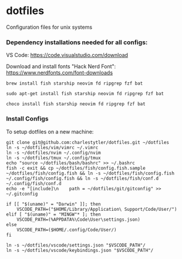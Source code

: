 # dotfiles
Configuration files for unix systems

### Dependency installations needed for all configs:  
VS Code: https://code.visualstudio.com/download  
  
Download and install fonts "Hack Nerd Font": https://www.nerdfonts.com/font-downloads  
  
```
brew install fish starship neovim fd ripgrep fzf bat
```  
```
sudo apt-get install fish starship neovim fd ripgrep fzf bat
```
```  
choco install fish starship neovim fd ripgrep fzf bat
```  


### Install Configs
To setup dotfiles on a new machine:  
```
git clone git@github.com:charlestytler/dotfiles.git ~/dotfiles
ln -s ~/dotfiles/vim/vimrc ~/.vimrc
ln -s ~/dotfiles/nvim ~/.config/nvim
ln -s ~/dotfiles/tmux ~/.config/tmux
echo "source ~/dotfiles/bash/bashrc" >> ~/.bashrc
fish -c exit && cp ~/dotfiles/fish/config.fish.sample ~/dotfiles/fish/config.fish && ln -s ~/dotfiles/fish/config.fish ~/.config/fish/config.fish && ln -s ~/dotfiles/fish/conf.d ~/.config/fish/conf.d
echo -e "[include]\n    path = ~/dotfiles/git/gitconfig" >> ~/.gitconfig

if [[ "$(uname)" = "Darwin" ]]; then
    VSCODE_PATH=("$HOME/Library/Application\ Support/Code/User/")
elif [ "$(uname)" = "MINGW"* ]; then
    VSCODE_PATH=(%APPDATA%\Code\User\settings.json)
else
    VSCODE_PATH=($HOME/.config/Code/User/)
fi

ln -s ~/dotfiles/vscode/settings.json "$VSCODE_PATH"/
ln -s ~/dotfiles/vscode/keybindings.json "$VSCODE_PATH"/

```  


